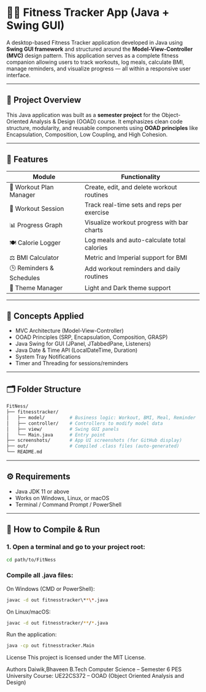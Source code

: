 # 🏋️‍♂️ Fitness Tracker App (Java + Swing GUI)

A desktop-based Fitness Tracker application developed in Java using **Swing GUI framework** and structured around the **Model-View-Controller (MVC)** design pattern. This application serves as a complete fitness companion allowing users to track workouts, log meals, calculate BMI, manage reminders, and visualize progress — all within a responsive user interface.

---

## 📌 Project Overview

This Java application was built as a **semester project** for the Object-Oriented Analysis & Design (OOAD) course. It emphasizes clean code structure, modularity, and reusable components using **OOAD principles** like Encapsulation, Composition, Low Coupling, and High Cohesion.

---

## 🎯 Features

| Module                  | Functionality                                 |
|-------------------------|-----------------------------------------------|
| 💪 Workout Plan Manager | Create, edit, and delete workout routines     |
| 🧠 Workout Session      | Track real-time sets and reps per exercise    |
| 📊 Progress Graph       | Visualize workout progress with bar charts    |
| 🍽️ Calorie Logger       | Log meals and auto-calculate total calories   |
| ⚖️ BMI Calculator       | Metric and Imperial support for BMI           |
| 🕒 Reminders & Schedules| Add workout reminders and daily routines      |
| 🎨 Theme Manager        | Light and Dark theme support                  |

---

## 🧠 Concepts Applied

- MVC Architecture (Model-View-Controller)
- OOAD Principles (SRP, Encapsulation, Composition, GRASP)
- Java Swing for GUI (JPanel, JTabbedPane, Listeners)
- Java Date & Time API (LocalDateTime, Duration)
- System Tray Notifications
- Timer and Threading for sessions/reminders

---

## 🗂️ Folder Structure

```bash
FitNess/
├── fitnesstracker/
│   ├── model/         # Business logic: Workout, BMI, Meal, Reminder
│   ├── controller/    # Controllers to modify model data
│   ├── view/          # Swing GUI panels
│   └── Main.java      # Entry point
├── screenshots/       # App UI screenshots (for GitHub display)
├── out/               # Compiled .class files (auto-generated)
└── README.md
```


---

## ⚙️ Requirements

- Java JDK 11 or above
- Works on Windows, Linux, or macOS
- Terminal / Command Prompt / PowerShell

---

## 🚀 How to Compile & Run

### 1. Open a terminal and go to your project root:

```bash
cd path/to/FitNess
```
### Compile all .java files:
On Windows (CMD or PowerShell):
```bash
javac -d out fitnesstracker\**\*.java
```
On Linux/macOS:
```bash
javac -d out fitnesstracker/**/*.java
```

 Run the application:
 ```bash
java -cp out fitnesstracker.Main
```
License
This project is licensed under the MIT License.



Authors
Daiwik,Bhaveen
B.Tech Computer Science – Semester 6
PES University
Course: UE22CS372 – OOAD (Object Oriented Analysis and Design)
